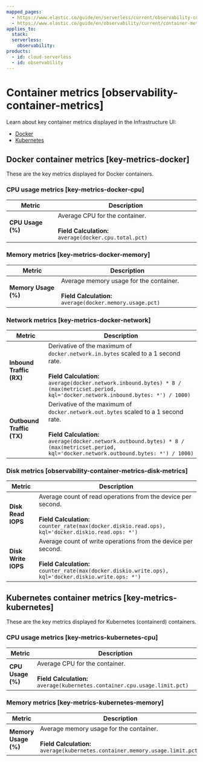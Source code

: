 ```yaml
---
mapped_pages:
  - https://www.elastic.co/guide/en/serverless/current/observability-container-metrics.html
  - https://www.elastic.co/guide/en/observability/current/container-metrics.html
applies_to:
  stack:
  serverless:
    observability:
products:
  - id: cloud-serverless
  - id: observability
---
```


# Container metrics [observability-container-metrics]

Learn about key container metrics displayed in the Infrastructure UI:

* [Docker](#key-metrics-docker)
* [Kubernetes](#key-metrics-kubernetes)


## Docker container metrics [key-metrics-docker]

These are the key metrics displayed for Docker containers.


### CPU usage metrics [key-metrics-docker-cpu]

| Metric | Description |
| --- | --- |
| **CPU Usage (%)** | Average CPU for the container.<br><br>**Field Calculation:** `average(docker.cpu.total.pct)`<br> |


### Memory metrics [key-metrics-docker-memory]

| Metric | Description |
| --- | --- |
| **Memory Usage (%)** | Average memory usage for the container.<br><br>**Field Calculation:** `average(docker.memory.usage.pct)`<br> |


### Network metrics [key-metrics-docker-network]

| Metric | Description |
| --- | --- |
| **Inbound Traffic (RX)** | Derivative of the maximum of `docker.network.in.bytes` scaled to a 1 second rate.<br><br>**Field Calculation:** `average(docker.network.inbound.bytes) * 8 / (max(metricset.period, kql='docker.network.inbound.bytes: *') / 1000)`<br> |
| **Outbound Traffic (TX)** | Derivative of the maximum of `docker.network.out.bytes` scaled to a 1 second rate.<br><br>**Field Calculation:** `average(docker.network.outbound.bytes) * 8 / (max(metricset.period, kql='docker.network.outbound.bytes: *') / 1000)`<br> |


### Disk metrics [observability-container-metrics-disk-metrics]

| Metric | Description |
| --- | --- |
| **Disk Read IOPS** | Average count of read operations from the device per second.<br><br>**Field Calculation:**  `counter_rate(max(docker.diskio.read.ops), kql='docker.diskio.read.ops: *')`<br> |
| **Disk Write IOPS** | Average count of write operations from the device per second.<br><br>**Field Calculation:**  `counter_rate(max(docker.diskio.write.ops), kql='docker.diskio.write.ops: *')`<br> |


## Kubernetes container metrics [key-metrics-kubernetes]

These are the key metrics displayed for Kubernetes (containerd) containers.


### CPU usage metrics [key-metrics-kubernetes-cpu]

| Metric | Description |
| --- | --- |
| **CPU Usage (%)** | Average CPU for the container.<br><br>**Field Calculation:** `average(kubernetes.container.cpu.usage.limit.pct)`<br> |


### Memory metrics [key-metrics-kubernetes-memory]

| Metric | Description |
| --- | --- |
| **Memory Usage (%)** | Average memory usage for the container.<br><br>**Field Calculation:** `average(kubernetes.container.memory.usage.limit.pct)`<br> |
